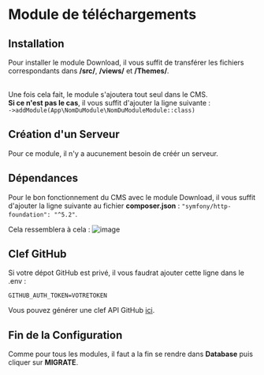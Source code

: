 # Module de téléchargements

## Installation

Pour installer le module Download, il vous suffit de transférer les fichiers correspondants dans **/src/**, **/views/** et **/Themes/**.

<br>Une fois cela fait, le module s'ajoutera tout seul dans le CMS.
<br> **Si ce n'est pas le cas**, il vous suffit d'ajouter la ligne suivante : <br>```->addModule(App\NomDuModule\NomDuModuleModule::class)```

## Création d'un Serveur

Pour ce module, il n'y a aucunement besoin de créér un serveur.

## Dépendances

Pour le bon fonctionnement du CMS avec le module Download, il vous suffit d'ajouter la ligne suivante au fichier **composer.json** :
```"symfony/http-foundation": "^5.2"```.

Cela ressemblera à cela : ![image](https://media.discordapp.net/attachments/585094063204728832/836006059440996392/unknown.png)

## Clef GitHub

Si votre dépot GitHub est privé, il vous faudrat ajouter cette ligne dans le .env :

```GITHUB_AUTH_TOKEN=VOTRETOKEN```

Vous pouvez générer une clef API GitHub [ici](https://github.com/settings/tokens).

## Fin de la Configuration

Comme pour tous les modules, il faut a la fin se rendre dans **Database** puis cliquer sur **MIGRATE**.